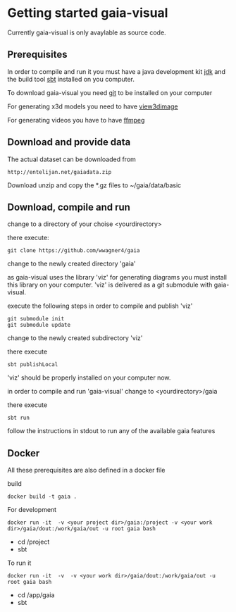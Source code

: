 # Getting started gaia-visual
Currently gaia-visual is only avaylable as source code.

## Prerequisites
In order to compile and run it you must have a java development kit
[jdk](https://www.google.com/search?channel=fs&client=ubuntu&q=install+jdk)
and the build tool [sbt](https://www.scala-sbt.org/1.x/docs/Setup.html) installed on you computer.

To download gaia-visual you need [git](https://git-scm.com/downloads) to be installed
on your computer

For generating x3d models you need to have [view3dimage](https://castle-engine.io/view3dscene.php)

For generating videos you have to have [ffmpeg](https://www.ffmpeg.org/download.html)

## Download and provide data
The actual dataset can be downloaded from 
```
http://entelijan.net/gaiadata.zip
```

Download unzip and copy the *.gz files to ~/gaia/data/basic

## Download, compile and run

change to a directory of your choise &lt;yourdirectory>

there execute:
```shell
git clone https://github.com/wwagner4/gaia
```

change to the newly created directory 'gaia'

as gaia-visual uses the library 'viz' for generating
diagrams you must install this library
on your computer.
'viz' is delivered as a git submodule with gaia-visual.

execute the following steps in order to compile and publish 'viz'
```shell
git submodule init
git submodule update
```
change to the newly created subdirectory 'viz'

there execute
```shell
sbt publishLocal
```
'viz' should be properly installed on your computer now.

in order to compile and run 'gaia-visual' change to &lt;yourdirectory>/gaia

there execute
```shell
sbt run
```

follow the instructions in stdout to run any of the available gaia features

## Docker
All these prerequisites are also defined in a docker file

build
```shell
docker build -t gaia .
```

For development
```shell
docker run -it  -v <your project dir>/gaia:/project -v <your work dir>/gaia/dout:/work/gaia/out -u root gaia bash
```
* cd /project
* sbt

To run it
```shell
docker run -it  -v  -v <your work dir>/gaia/dout:/work/gaia/out -u root gaia bash
```
* cd /app/gaia
* sbt
